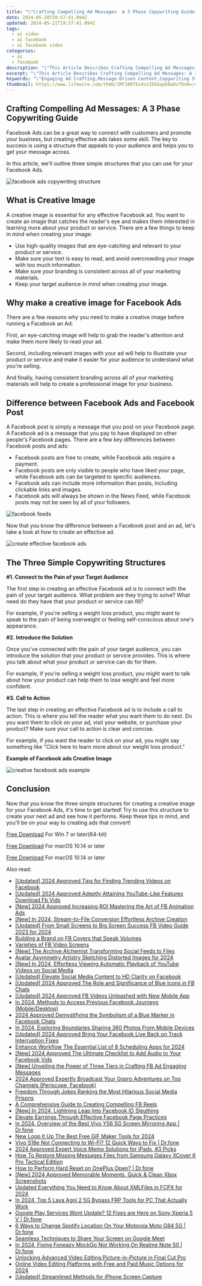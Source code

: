 ```yaml
---
title: "\"Crafting Compelling Ad Messages  A 3 Phase Copywriting Guide for 2024\""
date: 2024-05-20T19:57:41.094Z
updated: 2024-05-21T19:57:41.094Z
tags:
  - ai video
  - ai facebook
  - ai facebook video
categories:
  - ai
  - facebook
description: "\"This Article Describes Crafting Compelling Ad Messages: A 3 Phase Copywriting Guide for 2024\""
excerpt: "\"This Article Describes Crafting Compelling Ad Messages: A 3 Phase Copywriting Guide for 2024\""
keywords: "\"Engaging Ad Crafting,Message-Driven Content,Copywriting Stages,Effective Ad Writing,Compelling Ad Messaging,Copywriting Guide Basics,Phase Copywriting Approach\""
thumbnail: https://www.lifewire.com/thmb/1Mf180TEx4vzIE6Gapb8w6vTOn0=/400x300/filters:no_upscale():max_bytes(150000):strip_icc()/gig-57c732ed3df78c71b60e7aa5.jpg
---
```


## Crafting Compelling Ad Messages: A 3 Phase Copywriting Guide

Facebook Ads can be a great way to connect with customers and promote your business, but creating effective ads takes some skill. The key to success is using a structure that appeals to your audience and helps you to get your message across.

In this article, we'll outline three simple structures that you can use for your Facebook Ads.

![facebook ads copywriting structure](https://images.wondershare.com/filmora/article-images/2022/11/facebook-ads-copywriting-structure.jpg)

## What is Creative Image

A creative image is essential for any effective Facebook ad. You want to create an image that catches the reader's eye and makes them interested in learning more about your product or service. There are a few things to keep in mind when creating your image:

* Use high-quality images that are eye-catching and relevant to your product or service.
* Make sure your text is easy to read, and avoid overcrowding your image with too much information.
* Make sure your branding is consistent across all of your marketing materials.
* Keep your target audience in mind when creating your image.

## Why make a creative image for Facebook Ads

There are a few reasons why you need to make a creative image before running a Facebook an Ad:

First, an eye-catching image will help to grab the reader's attention and make them more likely to read your ad.

Second, including relevant images with your ad will help to illustrate your product or service and make it easier for your audience to understand what you're selling.

And finally, having consistent branding across all of your marketing materials will help to create a professional image for your business.

## Difference between Facebook Ads and Facebook Post

A Facebook post is simply a message that you post on your Facebook page. A Facebook ad is a message that you pay to have displayed on other people's Facebook pages. There are a few key differences between Facebook posts and ads:

* Facebook posts are free to create, while Facebook ads require a payment.
* Facebook posts are only visible to people who have liked your page, while Facebook ads can be targeted to specific audiences.
* Facebook ads can include more information than posts, including clickable links and images.
* Facebook ads will always be shown in the News Feed, while Facebook posts may not be seen by all of your followers.

![facebook feeds](https://images.wondershare.com/filmora/article-images/2022/11/facebook-feeds.jpg)

Now that you know the difference between a Facebook post and an ad, let's take a look at how to create an effective ad.

![create effective facebook ads](https://images.wondershare.com/filmora/article-images/2022/11/create-effective-facebook-ads.jpg)

## The Three Simple Copywriting Structures

**#1\. Connect to the Pain of your Target Audience**

The first step in creating an effective Facebook ad is to connect with the pain of your target audience. What problem are they trying to solve? What need do they have that your product or service can fill?

For example, if you're selling a weight loss product, you might want to speak to the pain of being overweight or feeling self-conscious about one's appearance.

**#2\. Introduce the Solution**

Once you've connected with the pain of your target audience, you can introduce the solution that your product or service provides. This is where you talk about what your product or service can do for them.

For example, if you're selling a weight loss product, you might want to talk about how your product can help them to lose weight and feel more confident.

**#3\. Call to Action**

The last step in creating an effective Facebook ad is to include a call to action. This is where you tell the reader what you want them to do next. Do you want them to click on your ad, visit your website, or purchase your product? Make sure your call to action is clear and concise.

For example, if you want the reader to click on your ad, you might say something like "Click here to learn more about our weight loss product."

**Example of Facebook ads Creative Image**

![creative facebook ads example](https://images.wondershare.com/filmora/article-images/2022/11/creative-facebook-ads-example.jpg)

## Conclusion

Now that you know the three simple structures for creating a creative image for your Facebook Ads, it's time to get started! Try to use this structure to create your next ad and see how it performs. Keep these tips in mind, and you'll be on your way to creating ads that convert!

[Free Download](https://tools.techidaily.com/wondershare/filmora/download/) For Win 7 or later(64-bit)

[Free Download](https://tools.techidaily.com/wondershare/filmora/download/) For macOS 10.14 or later

[Free Download](https://tools.techidaily.com/wondershare/filmora/download/) For macOS 10.14 or later

<ins class="adsbygoogle"
     style="display:block"
     data-ad-format="autorelaxed"
     data-ad-client="ca-pub-7571918770474297"
     data-ad-slot="1223367746"></ins>

<ins class="adsbygoogle"
     style="display:block"
     data-ad-format="autorelaxed"
     data-ad-client="ca-pub-7571918770474297"
     data-ad-slot="1223367746"></ins>



<ins class="adsbygoogle"
     style="display:block"
     data-ad-client="ca-pub-7571918770474297"
     data-ad-slot="8358498916"
     data-ad-format="auto"
     data-full-width-responsive="true"></ins>

<span class="atpl-alsoreadstyle">Also read:</span>
<div><ul>
<li><a href="https://facebook-video-recording.techidaily.com/updated-2024-approved-tips-for-finding-trending-videos-on-facebook/"><u>[Updated] 2024 Approved  Tips for Finding Trending Videos on Facebook</u></a></li>
<li><a href="https://facebook-video-recording.techidaily.com/updated-2024-approved-adeptly-attaining-youtube-like-features-download-fb-vids/"><u>[Updated] 2024 Approved  Adeptly Attaining YouTube-Like Features  Download Fb Vids</u></a></li>
<li><a href="https://facebook-video-recording.techidaily.com/new-2024-approved-increasing-roi-mastering-the-art-of-fb-animation-ads/"><u>[New] 2024 Approved  Increasing ROI  Mastering the Art of FB Animation Ads</u></a></li>
<li><a href="https://facebook-video-recording.techidaily.com/new-in-2024-stream-to-file-conversion-effortless-archive-creation/"><u>[New] In 2024, Stream-to-File Conversion  Effortless Archive Creation</u></a></li>
<li><a href="https://facebook-video-recording.techidaily.com/updated-from-small-screens-to-big-screen-success-fb-video-guide-2023-for-2024/"><u>[Updated] From Small Screens to Big Screen Success  FB Video Guide 2023 for 2024</u></a></li>
<li><a href="https://facebook-video-recording.techidaily.com/building-a-brand-on-fb-covers-that-speak-volumes/"><u>Building a Brand on FB  Covers that Speak Volumes</u></a></li>
<li><a href="https://facebook-video-recording.techidaily.com/varieties-of-fb-video-screens/"><u>Varieties of FB Video Screens</u></a></li>
<li><a href="https://facebook-video-recording.techidaily.com/new-the-archive-alchemist-transforming-social-feeds-to-files/"><u>[New] The Archive Alchemist  Transforming Social Feeds to Files</u></a></li>
<li><a href="https://facebook-video-recording.techidaily.com/avatar-asymmetry-artistry-sketching-distorted-images-for-2024/"><u>Avatar Asymmetry Artistry  Sketching Distorted Images for 2024</u></a></li>
<li><a href="https://facebook-video-recording.techidaily.com/new-in-2024-effortless-viewing-automatic-playback-of-youtube-videos-on-social-media/"><u>[New] In 2024, Effortless Viewing  Automatic Playback of YouTube Videos on Social Media</u></a></li>
<li><a href="https://facebook-video-recording.techidaily.com/updated-elevate-social-media-content-to-hd-clarity-on-facebook/"><u>[Updated] Elevate Social Media Content to HD Clarity on Facebook</u></a></li>
<li><a href="https://facebook-video-recording.techidaily.com/updated-2024-approved-the-role-and-significance-of-blue-icons-in-fb-chats/"><u>[Updated] 2024 Approved  The Role and Significance of Blue Icons in FB Chats</u></a></li>
<li><a href="https://facebook-video-recording.techidaily.com/updated-2024-approved-fb-videos-unleashed-with-new-mobile-app/"><u>[Updated] 2024 Approved  FB Videos Unleashed with New Mobile App</u></a></li>
<li><a href="https://facebook-video-recording.techidaily.com/in-2024-methods-to-access-previous-facebook-journeys-mobiledesktop/"><u>In 2024, Methods to Access Previous Facebook Journeys (Mobile/Desktop)</u></a></li>
<li><a href="https://facebook-video-recording.techidaily.com/2024-approved-demystifying-the-symbolism-of-a-blue-marker-in-facebook-chats/"><u>2024 Approved  Demystifying the Symbolism of a Blue Marker in Facebook Chats</u></a></li>
<li><a href="https://facebook-video-recording.techidaily.com/in-2024-exploring-boundaries-sharing-360-photos-from-mobile-devices/"><u>In 2024, Exploring Boundaries  Sharing 360 Photos From Mobile Devices</u></a></li>
<li><a href="https://facebook-video-recording.techidaily.com/updated-2024-approved-bring-your-facebook-live-back-on-track-interruption-fixes/"><u>[Updated] 2024 Approved  Bring Your Facebook Live Back on Track  Interruption Fixes</u></a></li>
<li><a href="https://facebook-video-recording.techidaily.com/enhance-workflow-the-essential-list-of-8-scheduling-apps-for-2024/"><u>Enhance Workflow  The Essential List of 8 Scheduling Apps for 2024</u></a></li>
<li><a href="https://facebook-video-recording.techidaily.com/new-2024-approved-the-ultimate-checklist-to-add-audio-to-your-facebook-vids/"><u>[New] 2024 Approved  The Ultimate Checklist to Add Audio to Your Facebook Vids</u></a></li>
<li><a href="https://facebook-video-recording.techidaily.com/new-unveiling-the-power-of-three-tiers-in-crafting-fb-ad-engaging-messages/"><u>[New] Unveiling the Power of Three Tiers in Crafting FB Ad Engaging Messages</u></a></li>
<li><a href="https://facebook-video-recording.techidaily.com/2024-approved-expertly-broadcast-your-gopro-adventures-on-top-channels-periscope-facebook/"><u>2024 Approved  Expertly Broadcast Your Gopro Adventures on Top Channels (Periscope, Facebook)</u></a></li>
<li><a href="https://facebook-video-recording.techidaily.com/freedom-through-jokes-ranking-the-most-hilarious-social-media-prisons/"><u>Freedom Through Jokes  Ranking the Most Hilarious Social Media Prisons</u></a></li>
<li><a href="https://facebook-video-recording.techidaily.com/a-comprehensive-guide-to-creating-compelling-fb-reels/"><u>A Comprehensive Guide to Creating Compelling FB Reels</u></a></li>
<li><a href="https://facebook-video-recording.techidaily.com/new-in-2024-lightning-leap-into-facebook-id-sleuthing/"><u>[New] In 2024, Lightning Leap Into Facebook ID Sleuthing</u></a></li>
<li><a href="https://facebook-video-recording.techidaily.com/elevate-earnings-through-effective-facebook-page-practices/"><u>Elevate Earnings Through Effective Facebook Page Practices</u></a></li>
<li><a href="https://screen-mirror.techidaily.com/in-2024-overview-of-the-best-vivo-y56-5g-screen-mirroring-app-drfone-by-drfone-android/"><u>In 2024, Overview of the Best Vivo Y56 5G Screen Mirroring App | Dr.fone</u></a></li>
<li><a href="https://ai-video-apps.techidaily.com/new-loop-it-up-the-best-free-gif-maker-tools-for-2024/"><u>New Loop It Up The Best Free GIF Maker Tools for 2024</u></a></li>
<li><a href="https://howto.techidaily.com/vivo-s18e-not-connecting-to-wi-fi-12-quick-ways-to-fix-drfone-by-drfone-fix-android-problems-fix-android-problems/"><u>Vivo S18e Not Connecting to Wi-Fi? 12 Quick Ways to Fix | Dr.fone</u></a></li>
<li><a href="https://screen-sharing-recording.techidaily.com/2024-approved-expert-voice-memo-solutions-for-ipads-3-picks/"><u>2024 Approved  Expert Voice Memo Solutions for iPads, #3 Picks</u></a></li>
<li><a href="https://blog-min.techidaily.com/how-to-restore-missing-messages-files-from-samsung-galaxy-xcover-6-pro-tactical-edition-by-fonelab-android-recover-messages/"><u>How To  Restore Missing Messages Files from Samsung Galaxy XCover 6 Pro Tactical Edition</u></a></li>
<li><a href="https://techidaily.com/how-to-perform-hard-reset-on-oneplus-open-drfone-by-drfone-reset-android-reset-android/"><u>How to Perform Hard Reset on OnePlus Open? | Dr.fone</u></a></li>
<li><a href="https://screen-activity-recording.techidaily.com/new-2024-approved-memorable-moments-quick-and-clean-xbox-screenshots/"><u>[New] 2024 Approved  Memorable Moments, Quick & Clean Xbox Screenshots</u></a></li>
<li><a href="https://ai-video-tools.techidaily.com/updated-everything-you-need-to-know-about-xmlfiles-in-fcpx-for-2024/"><u>Updated Everything You Need to Know About XMLFiles in FCPX for 2024</u></a></li>
<li><a href="https://android-frp.techidaily.com/in-2024-top-5-lava-agni-2-5g-bypass-frp-tools-for-pc-that-actually-work-by-drfone-android/"><u>In 2024, Top 5 Lava Agni 2 5G Bypass FRP Tools for PC That Actually Work</u></a></li>
<li><a href="https://howto.techidaily.com/google-play-services-wont-update-12-fixes-are-here-on-sony-xperia-5-v-drfone-by-drfone-fix-android-problems-fix-android-problems/"><u>Google Play Services Wont Update? 12 Fixes are Here on Sony Xperia 5 V | Dr.fone</u></a></li>
<li><a href="https://location-fake.techidaily.com/6-ways-to-change-spotify-location-on-your-motorola-moto-g84-5g-drfone-by-drfone-virtual-android/"><u>6 Ways to Change Spotify Location On Your Motorola Moto G84 5G | Dr.fone</u></a></li>
<li><a href="https://video-screen-grab.techidaily.com/seamless-techniques-to-share-your-screen-on-google-meet/"><u>Seamless Techniques to Share Your Screen on Google Meet</u></a></li>
<li><a href="https://review-topics.techidaily.com/in-2024-fixing-foneazy-mockgo-not-working-on-realme-note-50-drfone-by-drfone-virtual-android/"><u>In 2024, Fixing Foneazy MockGo Not Working On Realme Note 50 | Dr.fone</u></a></li>
<li><a href="https://ai-driven-video-production.techidaily.com/unlocking-advanced-video-editing-picture-in-picture-in-final-cut-pro/"><u>Unlocking Advanced Video Editing Picture-in-Picture in Final Cut Pro</u></a></li>
<li><a href="https://ai-video-apps.techidaily.com/online-video-editing-platforms-with-free-and-paid-music-options-for-2024/"><u>Online Video Editing Platforms with Free and Paid Music Options for 2024</u></a></li>
<li><a href="https://screen-recording.techidaily.com/updated-streamlined-methods-for-iphone-screen-capture/"><u>[Updated] Streamlined Methods for iPhone Screen Capture</u></a></li>
</ul></div>

